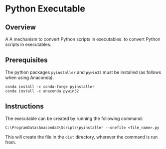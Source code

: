 # Python Executable

## Overview
A A mechanism to convert Python scripts in executables. to convert Python scripts in executables.
 
## Prerequisites
The python packages `pyinstaller` and `pywin32` must be installed (as follows when using Anaconda).
```
conda install -c conda-forge pyinstaller
conda install -c anaconda pywin32
```

## Instructions
The executable can be created by running the following command:

`C:\ProgramData\Anaconda3\Scripts\pyinstaller --onefile <file_name>.py`

This will create the file in the `dist` directory, wherever the command is run from.
